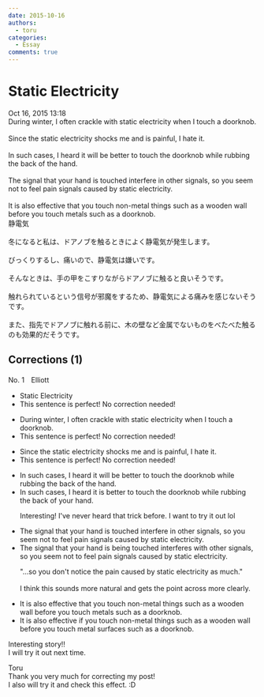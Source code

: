 ```yaml
---
date: 2015-10-16
authors:
  - toru
categories:
  - Essay
comments: true
---
```


# Static Electricity
<div class="date">Oct 16, 2015 13:18</div>
<div id="post"><div id="body_show_ori">
During winter, I often crackle with static electricity when I touch a doorknob.<br/><br/>Since the static electricity shocks me and is painful, I hate it.<br/><br/>In such cases, I heard it will be better to touch the doorknob while rubbing the back of the hand.<br/><br/>The signal that your hand is touched interfere in other signals, so you seem not to feel pain signals caused by static electricity.<br/><br/>It is also effective that you touch non-metal things such as a wooden wall before you touch metals such as a doorknob.
</div></div>

<!-- more -->

<div id="post_ja"><div id="body_show_mo">
静電気<br/><br/>冬になると私は、ドアノブを触るときによく静電気が発生します。<br/><br/>びっくりするし、痛いので、静電気は嫌いです。<br/><br/>そんなときは、手の甲をこすりながらドアノブに触ると良いそうです。<br/><br/>触れられているという信号が邪魔をするため、静電気による痛みを感じないそうです。<br/><br/>また、指先でドアノブに触れる前に、木の壁など金属でないものをべたべた触るのも効果的だそうです。
</div></div>

## Corrections (1)
<div id="block"><div class="first_name"> No. 1　<span class="just_name">Elliott</span></div><div id="block2">
<ul class="correction_field">
<li class="incorrect">Static Electricity</li>
<li class="corrected perfect">This sentence is perfect! No correction needed!</li>
</ul>
<ul class="correction_field">
<li class="incorrect">During winter, I often crackle with static electricity when I touch a doorknob.</li>
<li class="corrected perfect">This sentence is perfect! No correction needed!</li>
</ul>
<ul class="correction_field">
<li class="incorrect">Since the static electricity shocks me and is painful, I hate it.</li>
<li class="corrected perfect">This sentence is perfect! No correction needed!</li>
</ul>
<ul class="correction_field">
<li class="incorrect">In such cases, I heard it will be better to touch the doorknob while rubbing the back of the hand.</li>
<li class="corrected correct">
In such cases, I heard it <span class="f_red">is</span> better to touch the doorknob while rubbing the back of <span class="f_red">your</span> hand.
<p class="correction_comment">Interesting! I've never heard that trick before. I want to try it out lol</p>
</li>
</ul>
<ul class="correction_field">
<li class="incorrect">The signal that your hand is touched interfere in other signals, so you seem not to feel pain signals caused by static electricity.</li>
<li class="corrected correct">
The signal that your hand is <span class="f_red">being </span>touched interfere<span class="f_red">s</span> <span class="f_red">with </span>other signals, so you seem not to feel pain signals caused by static electricity.
<p class="correction_comment">"...so you don't notice the pain caused by static electricity as much."<br/><br/>I think this sounds more natural and gets the point across more clearly.</p>
</li>
</ul>
<ul class="correction_field">
<li class="incorrect">It is also effective that you touch non-metal things such as a wooden wall before you touch metals such as a doorknob.</li>
<li class="corrected correct">
It is also effective <span class="f_red">if</span> you touch non-metal things such as a wooden wall before you touch metal <span class="f_red">surfaces </span>such as a doorknob.
</li>
</ul>
<p class="comment_small">
 Interesting story!!
 <br/>
 I will try it out next time.
</p>

</div><div class="name"><span class="just_name">Toru</span><br>
Thank you very much for correcting my post!<br/>I also will try it and check this effect. :D
</div>
</div>
